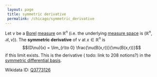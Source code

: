 ```yaml
---
 layout: page
 title: symmetric derivative
 permalink: /chicago/symmetric_derivative
---
```

Let $\nu$ be a [Borel](https://mathgloss.github.io/MathGloss/chicago/Borel_σ-algebra) [measure](https://mathgloss.github.io/MathGloss/chicago/measure_space) on $\mathbb R^n$ (i.e. the underlying [measure space](https://mathgloss.github.io/MathGloss/chicago/measure_space) is $(\mathbb R^n, \mathcal B, \nu)$). The **symmetric derivative** of $\nu$ at $x \in \mathbb R^n$ is $$(D\nu)(x) = \lim_{r\to 0} \frac{\nu(B(x,r))}{\mu(B(x,r))}$$ if this limit exists. This is the derivative ( todo: link to 208 notions?) in the [symmetric differential basis](https://mathgloss.github.io/MathGloss/chicago/symmetric_differential_basis).

Wikidata ID: [Q3773126](https://www.wikidata.org/wiki/Q3773126)